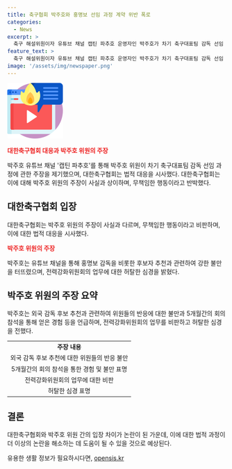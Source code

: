 ```yaml
---
title: 축구협회 박주호와 홍명보 선임 과정 계약 위반 폭로
categories:
  - News
excerpt: >
  축구 해설위원이자 유튜브 채널 캡틴 파추호 운영자인 박주호가 차기 축구대표팀 감독 선임 과정에서 논란을 빚었다. 대한축구협회는 박주호의 SNS 영상을 통해 발생한 오해에 대해 우려를 표명하고 법적 대응을 시사했다. 박주호는 5개월간의 감독 선임 과정에서의 불만을 언급하며 홍명보 감독 선임에 대한 의문을 제기했고, 이에 대한 협회의 공식 입장문도 발표되었다. 축구협회는 박주호의 발언이 부적절하다며 법적 조치를 취할 것을 밝혔다.
feature_text: >
  축구 해설위원이자 유튜브 채널 캡틴 파추호 운영자인 박주호가 차기 축구대표팀 감독 선임 과정에서 논란을 빚었다. 대한축구협회는 박주호의 SNS 영상을 통해 발생한 오해에 대해 우려를 표명하고 법적 대응을 시사했다. 박주호는 5개월간의 감독 선임 과정에서의 불만을 언급하며 홍명보 감독 선임에 대한 의문을 제기했고, 이에 대한 협회의 공식 입장문도 발표되었다. 축구협회는 박주호의 발언이 부적절하다며 법적 조치를 취할 것을 밝혔다.
image: '/assets/img/newspaper.png'
---
```


<p><img src="/assets/img/news.png" alt="rentncar 속보" /></p>

<p><b><span style="color: #ee2323;">대한축구협회 대응과 박주호 위원의 주장</span></b></p>

<p data-ke-size="size16">박주호 유튜브 채널 '캡틴 파추호'를 통해 박주호 위원이 차기 축구대표팀 감독 선임 과정에 관한 주장을 제기했으며, 대한축구협회는 법적 대응을 시사했다. 대한축구협회는 이에 대해 박주호 위원의 주장이 사실과 상이하며, 무책임한 행동이라고 반박했다.</p>

<h2 data-ke-size="size26">대한축구협회 입장</h2>

<p data-ke-size="size16">대한축구협회는 박주호 위원의 주장이 사실과 다르며, 무책임한 행동이라고 비판하며, 이에 대한 법적 대응을 시사했다.</p>

<p><b><span style="color: #ee2323;">박주호 위원의 주장</span></b></p>

<p data-ke-size="size16">박주호는 유튜브 채널을 통해 홍명보 감독을 비롯한 후보자 추천과 관련하여 강한 불만을 터뜨렸으며, 전력강화위원회의 업무에 대한 허탈한 심경을 밝혔다.</p>

<h2 data-ke-size="size26">박주호 위원의 주장 요약</h2>

<p data-ke-size="size16">박주호는 외국 감독 후보 추천과 관련하여 위원들의 반응에 대한 불만과 5개월간의 회의 참석을 통해 얻은 경험 등을 언급하며, 전력강화위원회의 업무를 비판하고 허탈한 심경을 전했다.</p>

<table>
  <tr>
    <td style="text-align: center; height: 17px;"><b>주장 내용</b></td>
  </tr>
  <tr>
    <td style="text-align: center; height: 17px;">외국 감독 후보 추천에 대한 위원들의 반응 불만</td>
  </tr>
  <tr>
    <td style="text-align: center; height: 17px;">5개월간의 회의 참석을 통한 경험 및 불만 표명</td>
  </tr>
  <tr>
    <td style="text-align: center; height: 17px;">전력강화위원회의 업무에 대한 비판</td>
  </tr>
  <tr>
    <td style="text-align: center; height: 17px;">허탈한 심경 표명</td>
  </tr>
</table>

<h2 data-ke-size="size26">결론</h2>

<p data-ke-size="size16">대한축구협회와 박주호 위원 간의 입장 차이가 논란이 된 가운데, 이에 대한 법적 과정이 더 이상의 논란을 해소하는 데 도움이 될 수 있을 것으로 예상된다.</p>
유용한 생활 정보가 필요하시다면, <a href="https://opensis.kr" rel="dofollow">opensis.kr</a>


